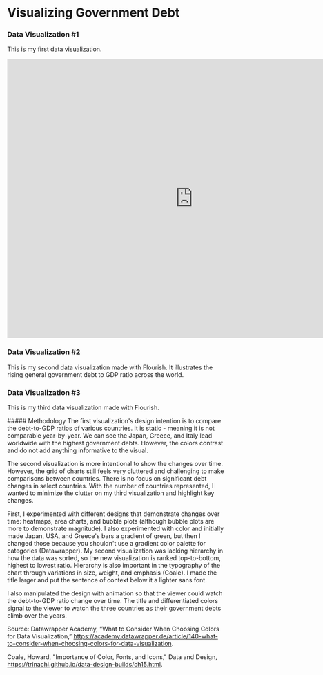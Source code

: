 # Visualizing Government Debt

### Data Visualization #1
This is my first data visualization.
<iframe src="https://data.oecd.org/chart/6Ogs" width="860" height="645" style="border: 0" mozallowfullscreen="true" webkitallowfullscreen="true" allowfullscreen="true"><a href="https://data.oecd.org/chart/6Ogs" target="_blank">OECD Chart: General government debt, Total, % of GDP, Annual, 2019</a></iframe>

### Data Visualization #2
This is my second data visualization made with Flourish. It illustrates the rising general government debt to GDP ratio across the world. 
<div class="flourish-embed flourish-chart" data-src="visualisation/11154742"><script src="https://public.flourish.studio/resources/embed.js"></script></div>

### Data Visualization #3
This is my third data visualization made with Flourish. 
<div class="flourish-embed flourish-hierarchy" data-src="visualisation/11154892"><script src="https://public.flourish.studio/resources/embed.js"></script></div>
##### Methodology 
The first visualization's design intention is to compare the debt-to-GDP ratios of various countries. It is static - meaning it is not comparable year-by-year. We can see the Japan, Greece, and Italy lead worldwide with the highest government debts. However, the colors contrast and do not add anything informative to the visual. 

The second visualization is more intentional to show the changes over time. However, the grid of charts still feels very cluttered and challenging to make comparisons between countries. There is no focus on significant debt changes in select countries. With the number of countries represented, I wanted to minimize the clutter on my third visualization and highlight key changes. 

First, I experimented with different designs that demonstrate changes over time: heatmaps, area charts, and bubble plots (although bubble plots are more to demonstrate magnitude). I also experimented with color and initially made Japan, USA, and Greece's bars a gradient of green, but then I changed those because you shouldn't use a gradient color palette for categories (Datawrapper). My second visualization was lacking hierarchy in how the data was sorted, so the new visualization is ranked top-to-bottom, highest to lowest ratio. Hierarchy is also important in the typography of the chart through variations in size, weight, and emphasis (Coale). I made the title larger and put the sentence of context below it a lighter sans font. 

I also manipulated the design with animation so that the viewer could watch the debt-to-GDP ratio change over time. The title and differentiated colors signal to the viewer to watch the three countries as their government debts climb over the years. 

Source: 
Datawrapper Academy, “What to Consider When Choosing Colors for Data Visualization,” https://academy.datawrapper.de/article/140-what-to-consider-when-choosing-colors-for-data-visualization. 
 
Coale, Howard, "Importance of Color, Fonts, and Icons," Data and Design, https://trinachi.github.io/data-design-builds/ch15.html. 

